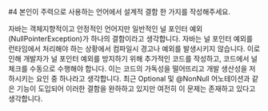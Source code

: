 #4 본인이 주력으로 사용하는 언어에서 설계적 결함 한 가지를 작성해주세요.

 자바는 객체지향적이고 안정적인 언어지만 일반적인 널 포인터 예외(NullPointerException)가 하나의 결함이라고 생각합니다. 자바는 널 포인터 예외를 런타임에서 처리해야 하는 상황에서 컴파일시 경고나 예외를 발생시키지 않습니다. 이로 인해 개발자가 널 포인터 예외를 방지하기 위해 추가적인 코드를 작성하고, 코드에서 널 체크를 수동으로 수행해야 합니다. 이는 코드의 가독성을 떨어뜨리고 개발 생산성을 저하시키는 요인 중 하나라고 생각합니다. 최근 Optional 및 @NonNull 어노테이션과 같은 기능이 도입되어 이러한 결함을 완하하고 있지만 여전히 이 문제는 존재하고 있다고 생각합니다.
